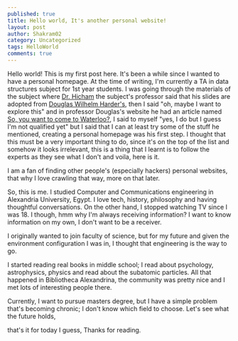 ```yaml
---
published: true
title: Hello world, It's another personal website!
layout: post
author: Shakram02
category: Uncategorized
tags: HelloWorld
comments: true
---
```

Hello world! This is my first post here. It's been a while since I wanted to have a personal homepage. At the time of writing, I'm currently a TA in data structures subject for 1st year students. I was going through the materials of the subject where [Dr. Hicham]() the subject's professor said that his slides are adopted from [Douglas Wilhelm Harder's](http://eng.staff.alexu.edu.eg/~elmongui/), then I said "oh, maybe I want to explore this" and in professor Douglas's website he had an article named [So, you want to come to Waterloo?](https://ece.uwaterloo.ca/~dwharder/Engineering/), I said to myself "yes, I do but I guess I'm not qualified yet" but I said that I can at least try some of the stuff he mentioned, creating a personal homepage was his first step. I thought that this must be a very important thing to do, since it's on the top of the list and somehow it looks irrelevant, this is a thing that I learnt is to follow the experts as they see what I don't and voila, here is it.

I am a fan of finding other people's (especially hackers) personal websites, that why I love crawling that way, more on that later.

So, this is me. I studied Computer and Communications engineering in Alexandria University, Egypt. I love tech, history, philosophy and having thoughtful conversations. On the other hand, I stopped watching TV since I was 18. I though, hmm why I'm always receiving information? I want to know information on my own, I don't want to be a receiver.

I originally wanted to join faculty of science, but for my future and given the environment configuration I was in, I thought that engineering is the way to go.

I started reading real books in middle school; I read about psychology, astrophysics, physics and read about the subatomic particles. All that happened in Bibliotheca Alexandrina, the community was pretty nice and I met lots of interesting people there.

Currently, I want to pursue masters degree, but I have a simple problem that's becoming chronic; I don't know which field to choose. Let's see what the future holds, 

that's it for today I guess, Thanks for reading.
